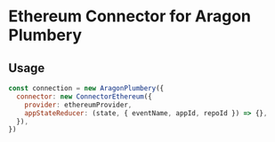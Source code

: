 # Ethereum Connector for Aragon Plumbery

## Usage

```js
const connection = new AragonPlumbery({
  connector: new ConnectorEthereum({
    provider: ethereumProvider,
    appStateReducer: (state, { eventName, appId, repoId }) => {},
  }),
})
```

